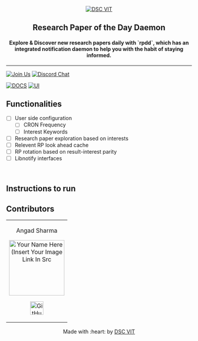<p align="center">
<a href="https://dscvit.com">
	<img src="https://user-images.githubusercontent.com/30529572/92081025-fabe6f00-edb1-11ea-9169-4a8a61a5dd45.png" alt="DSC VIT"/>
</a>
	<h2 align="center"> Research Paper of the Day Daemon </h2>
	<h4 align="center"> Explore & Discover new research papers daily with `rpdd`, which has an integrated notification daemon to help you with the habit of staying informed. </h4>
</p>

---
[![Join Us](https://img.shields.io/badge/Join%20Us-Developer%20Student%20Clubs-red)](https://dsc.community.dev/vellore-institute-of-technology/)
[![Discord Chat](https://img.shields.io/discord/760928671698649098.svg)](https://discord.com/invite/cWyEXgV)

[![DOCS](https://img.shields.io/badge/Documentation-see%20docs-green?style=flat-square&logo=appveyor)](INSERT_LINK_FOR_DOCS_HERE) 
  [![UI ](https://img.shields.io/badge/User%20Interface-Link%20to%20UI-orange?style=flat-square&logo=appveyor)](INSERT_UI_LINK_HERE)


## Functionalities
- [ ] User side configuration
	- [ ] CRON Frequency
	- [ ] Interest Keywords
- [ ] Research paper exploration based on interests
- [ ] Relevent RP look ahead cache
- [ ] RP rotation based on result-interest parity
- [ ] Libnotify interfaces

<br>


## Instructions to run


## Contributors

<table>
<tr align="center">


<td>

Angad Sharma

<p align="center">
<img src = "https://dscvit.com/images/dsc-logo-square.svg" width="150" height="150" alt="Your Name Here (Insert Your Image Link In Src">
</p>
<p align="center">
<a href = "https://github.com/L04DB4L4NC3R"><img src = "http://www.iconninja.com/files/241/825/211/round-collaboration-social-github-code-circle-network-icon.svg" width="36" height = "36" alt="GitHub"/></a>
</a>
</p>
</td>

  </table>

<p align="center">
	Made with :heart: by <a href="https://dscvit.com">DSC VIT</a>
</p>

